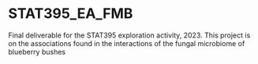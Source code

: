 # STAT395_EA_FMB
Final deliverable for the STAT395 exploration activity, 2023. This project is on the associations found in the interactions of the fungal microbiome of blueberry bushes
